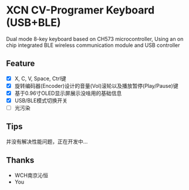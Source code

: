 # XCN CV-Programer Keyboard (USB+BLE)

Dual mode 8-key keyboard based on CH573 microcontroller, Using an on chip integrated BLE wireless communication module and USB controller

## Feature

- [x] X, C, V, Space, Ctrl键
- [x] 旋转编码器(Encoder)设计的音量(Vol)滚轮以及播放暂停(Play/Pause)键
- [x] 基于0.96寸OLED显示屏展示没啥用的基础信息
- [x] USB/BLE模式切换开关
- [ ] 光污染

## Tips

并没有解决性能问题，正在开发中...

## Thanks

- WCH南京沁恒
- You

